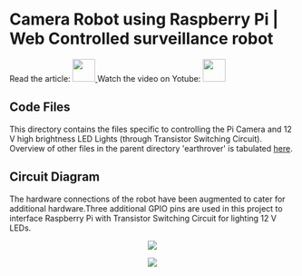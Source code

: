 # Camera Robot using Raspberry Pi | Web Controlled surveillance robot

<p align="left">
Read the article: <a href='https://helloworld.co.in/article/basic-robotics-make-robot-raspberry-pi-web-controls' target='_blank'>
   <img src='https://github.com/jiteshsaini/earthrover1/blob/master/img/logo3.gif' height='40px'>
</a> Watch the video on Yotube: 
<a href='https://youtu.be/rzKBtHxD3c8' target='_blank'>
   <img src='https://github.com/jiteshsaini/earthrover1/blob/master/img/btn_youtube.png' height='40px'>
</a>
</p>

## Code Files
This directory contains the files specific to controlling the Pi Camera and 12 V high brightness LED Lights (through Transistor Switching Circuit). 
Overview of other files in the parent directory 'earthrover' is tabulated <a href='https://github.com/jiteshsaini/robotics-level-2'>here</a>. 

## Circuit Diagram 

The hardware connections of the robot have been augmented to cater for additional hardware.Three additional GPIO pins are used in this project to interface Raspberry Pi with Transistor Switching Circuit for lighting 12 V LEDs. 

<p align="center">
   <img src="https://helloworld.co.in/sites/default/files/inline-images/raspberry-pi-camera-robot-circuit-diagram.jpg">
</p>

<p align="center">
   <img src="https://helloworld.co.in/sites/default/files/inline-images/transistor-bc547-switching-circuit-raspberry-pi-interface.jpg">
</p>


